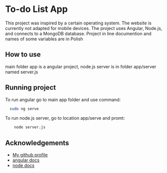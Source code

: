 
# To-do List App
This project was inspired by a certain operating system. The website is currently not adapted for mobile devices. The project uses Angular, Node.js, and connects to a MongoDB database.
Project in line documention and names of some variables are in Polish


## How to use
main folder app is a angular project, node.js server is in folder app/server named server.js



## Running project

To run angular go to main app folder and use command:

```bash
  sudo ng serve
```
To run node.js server, go to location app/serve and promt:

```bash
    node server.js
```



## Acknowledgements

 - [My github profile](https://github.com/Teczak-dev)
 - [angular docs](https://angular.dev/overview)
 - [node docs](https://nodejs.org/docs/latest/api/)
 

